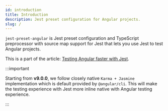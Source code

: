 ```yaml
---
id: introduction
title: Introduction
description: Jest preset configuration for Angular projects.
slug: /
---
```


`jest-preset-angular` is Jest preset configuration and TypeScript preprocessor with source map support for Jest that lets you use Jest to test Angular projects.

This is a part of the article: [Testing Angular faster with Jest](https://www.xfive.co/blog/testing-angular-faster-jest/).

:::important

Starting from **v9.0.0**, we follow closely native `Karma + Jasmine` implementation which is default provided by
`@angular/cli`. This will make the testing experience with Jest more inline native with Angular testing experience.

:::
